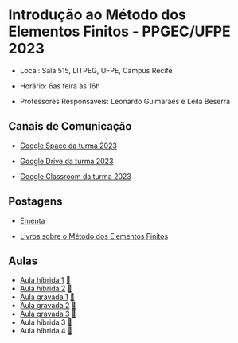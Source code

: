# Introdução ao Método dos Elementos Finitos - PPGEC/UFPE 2023

- Local: Sala 515, LITPEG, UFPE, Campus Recife
- Horário: 6as feira às 16h

- Professores Responsáveis: 
Leonardo Guimarães e Leila Beserra

## Canais de Comunicação

- [Google Space da turma 2023](https://mail.google.com/mail/u/0/#chat/space/AAAARCDW_6Y)

- [Google Drive da turma 2023](https://drive.google.com/drive/folders/1mqH0oRozUDT2hp_FFINIXWrUth49VZdr?usp=sharing)

- [Google Classroom da turma 2023](https://classroom.google.com/u/0/c/NjI0MjkyNTUzMTU4)

## Postagens

- [Ementa](https://drive.google.com/file/d/10169sOf9ckh9kyF8iXiS9QLPyHkYmF9F/view?usp=sharing)

- [Livros sobre o Método dos Elementos Finitos](http://www.lmcg.ufpe.br/~leo/Metodos_Aproximados/?authuser=0)

## Aulas

- [Aula híbrida 1](https://drive.google.com/file/d/1XwEM9RT_PqXf8lUJTSUQU7BhyHkApvn7/view?usp=sharing)     [🎦](https://drive.google.com/file/d/19oozycGRMyu1UPTGYQT4p2LSq_NJ9xxX/view?usp=sharing) 
- [Aula híbrida 2](https://drive.google.com/file/d/1KZlPGgV7xIrjKAr_WyViyC6hmX8R-LeH/view?usp=sharing)     [🎦](https://drive.google.com/file/d/1KzX1Smq4T8KHjjd7Qr1WrGhl4bMPr3pZ/view?usp=sharing)
- [Aula gravada 1](https://drive.google.com/file/d/1kw0rsU_aMSdf7e60dZ-WguffwXEpBoR8/view?usp=sharing)     [🎦](https://drive.google.com/file/d/1gQxnJ_QN8NFYMDCBSG0eQf_-RmE3zzW0/view?usp=sharing)
- [Aula gravada 2](https://drive.google.com/file/d/1o8J-lfEG0iv_ifJ-Qf4pN2ujXNTTvlZf/view?usp=sharing)     [🎦](https://drive.google.com/file/d/1sLOtdU8MlsmQZjSDbNYbLA0Gb843Xb1M/view?usp=sharing)
- [Aula gravada 3](https://drive.google.com/file/d/15EvEKhEqziB62zFZ7lU__My00Hg7gGXU/view?usp=sharing)     [🎦](https://drive.google.com/file/d/1SYEHweLEnrzdYat5qhBDByX0uvXnHEoT/view?usp=sharing)
- Aula híbrida 3     [🎦](https://drive.google.com/file/d/13wNxVZho1UbX1omvh_0lgtn4fJF7srH1/view?usp=sharing) 
- Aula híbrida 4     [🎦](https://drive.google.com/file/d/1IXxIENyVqRPw6BxfCqO1KzhDCjf4md2L/view?usp=sharing)

